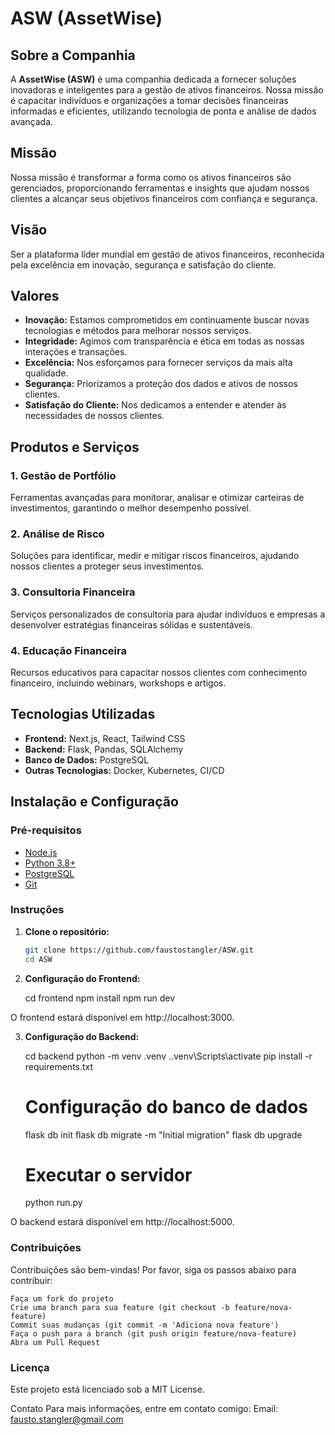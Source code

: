 # ASW (AssetWise)

## Sobre a Companhia

A **AssetWise (ASW)** é uma companhia dedicada a fornecer soluções inovadoras e inteligentes para a gestão de ativos financeiros. Nossa missão é capacitar indivíduos e organizações a tomar decisões financeiras informadas e eficientes, utilizando tecnologia de ponta e análise de dados avançada.

## Missão

Nossa missão é transformar a forma como os ativos financeiros são gerenciados, proporcionando ferramentas e insights que ajudam nossos clientes a alcançar seus objetivos financeiros com confiança e segurança.

## Visão

Ser a plataforma líder mundial em gestão de ativos financeiros, reconhecida pela excelência em inovação, segurança e satisfação do cliente.

## Valores

- **Inovação:** Estamos comprometidos em continuamente buscar novas tecnologias e métodos para melhorar nossos serviços.
- **Integridade:** Agimos com transparência e ética em todas as nossas interações e transações.
- **Excelência:** Nos esforçamos para fornecer serviços da mais alta qualidade.
- **Segurança:** Priorizamos a proteção dos dados e ativos de nossos clientes.
- **Satisfação do Cliente:** Nos dedicamos a entender e atender às necessidades de nossos clientes.

## Produtos e Serviços

### 1. Gestão de Portfólio

Ferramentas avançadas para monitorar, analisar e otimizar carteiras de investimentos, garantindo o melhor desempenho possível.

### 2. Análise de Risco

Soluções para identificar, medir e mitigar riscos financeiros, ajudando nossos clientes a proteger seus investimentos.

### 3. Consultoria Financeira

Serviços personalizados de consultoria para ajudar indivíduos e empresas a desenvolver estratégias financeiras sólidas e sustentáveis.

### 4. Educação Financeira

Recursos educativos para capacitar nossos clientes com conhecimento financeiro, incluindo webinars, workshops e artigos.

## Tecnologias Utilizadas

- **Frontend:** Next.js, React, Tailwind CSS
- **Backend:** Flask, Pandas, SQLAlchemy
- **Banco de Dados:** PostgreSQL
- **Outras Tecnologias:** Docker, Kubernetes, CI/CD

## Instalação e Configuração

### Pré-requisitos

- [Node.js](https://nodejs.org/)
- [Python 3.8+](https://www.python.org/)
- [PostgreSQL](https://www.postgresql.org/)
- [Git](https://git-scm.com/)

### Instruções

1. **Clone o repositório:**

   ```bash
   git clone https://github.com/faustostangler/ASW.git
   cd ASW

2. **Configuração do Frontend:**

    cd frontend
    npm install
    npm run dev

O frontend estará disponível em http://localhost:3000.


3. **Configuração do Backend:**

    cd backend
    python -m venv .venv
    .\.venv\Scripts\activate
    pip install -r requirements.txt

    # Configuração do banco de dados
    flask db init
    flask db migrate -m "Initial migration"
    flask db upgrade

    # Executar o servidor
    python run.py

O backend estará disponível em http://localhost:5000.

### Contribuições
Contribuições são bem-vindas! Por favor, siga os passos abaixo para contribuir:

    Faça um fork do projeto
    Crie uma branch para sua feature (git checkout -b feature/nova-feature)
    Commit suas mudanças (git commit -m 'Adiciona nova feature')
    Faça o push para a branch (git push origin feature/nova-feature)
    Abra um Pull Request


### Licença
Este projeto está licenciado sob a MIT License.

Contato
Para mais informações, entre em contato comigo:
Email: fausto.stangler@gmail.com
